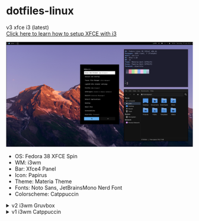 # dotfiles-linux
v3 xfce i3 (latest)  
[Click here to learn how to setup XFCE with i3](https://github.com/fathulfahmy/dotfiles-linux/blob/main/.config/v3-xfce-i3-latest/README.md)

<img src="assets/screenshots/xfce-showcase.png">

- OS: Fedora 38 XFCE Spin
- WM: i3wm
- Bar: Xfce4 Panel
- Icon: Papirus
- Theme: Materia Theme
- Fonts: Noto Sans, JetBrainsMono Nerd Font
- Colorscheme: Catppuccin

<details>

<summary>v2 i3wm Gruvbox</summary>

<img src="assets/screenshots/gruvbox-showcase.png">
  
- OS: Fedora 38 i3 Spin
- WM: i3wm
- Bar: Polybar
- Notification: Dunst
- Music Player: ncmpcpp + mpd
- Icon: Gruvbox Plus
- Theme: Gruvbox GTK Theme
- Fonts: Noto Sans, FiraCode Nerd Font
- Colorscheme: Gruvbox

</details>

<details>

<summary>v1 i3wm Catppuccin</summary>

<img src="assets/screenshots/catppuccin-home.png">
  
- OS: Arch
- WM: i3wm
- Bar: i3 Status
- Icon: Papirus
- Theme: Catppuccin GTK Theme
- Fonts: Noto Sans, FiraCode Nerd Font
- Colorscheme: Catppuccin

</details>
